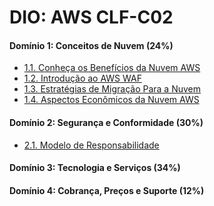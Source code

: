 # DIO: AWS CLF-C02

#### Domínio 1: Conceitos de Nuvem (24%)
* [1.1. Conheça os Benefícios da Nuvem AWS][1.1]
* [1.2. Introdução ao AWS WAF][1.2]
* [1.3. Estratégias de Migração Para a Nuvem][1.3]
* [1.4. Aspectos Econômicos da Nuvem AWS][1.4]

#### Domínio 2: Segurança e Conformidade (30%)
* [2.1. Modelo de Responsabilidade][2.1]

#### Domínio 3: Tecnologia e Serviços (34%)

#### Domínio 4: Cobrança, Preços e Suporte (12%)

[1.1]: https://github.com/digitalinnovationone/aws-clf-c02/wiki/1.1.-Conhe%C3%A7a-os-Benef%C3%ADcios-da-Nuvem-AWS
[1.2]: https://github.com/digitalinnovationone/aws-clf-c02/wiki/1.2.-Introdu%C3%A7%C3%A3o-ao-AWS-Well%E2%80%90Architected-Framework
[1.3]: https://github.com/digitalinnovationone/aws-clf-c02/wiki/1.3.-Estrat%C3%A9gias-de-Migra%C3%A7%C3%A3o-Para-a-Nuvem-Com-AWS-CAF
[1.4]: https://github.com/digitalinnovationone/aws-clf-c02/wiki/1.4.-Aspectos-Econ%C3%B4micos-da-Nuvem-AWS
[2.1]: https://github.com/digitalinnovationone/aws-clf-c02/wiki/2.1.-Modelo-de-Responsabilidade-Compartilhada-da-AWS
